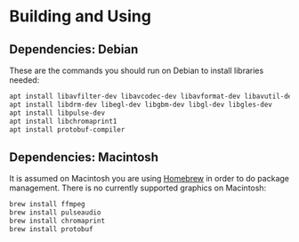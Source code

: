 # Building and Using

## Dependencies: Debian

These are the commands you should run on Debian to install libraries needed:

```bash
apt install libavfilter-dev libavcodec-dev libavformat-dev libavutil-dev libswscale-dev libswresample-dev
apt install libdrm-dev libegl-dev libgbm-dev libgl-dev libgles-dev
apt install libpulse-dev
apt install libchromaprint1
apt install protobuf-compiler
```

## Dependencies: Macintosh

It is assumed on Macintosh you are using [Homebrew](https://brew.sh/) in order to do package management.
There is no currently supported graphics on Macintosh:

```bash
brew install ffmpeg
brew install pulseaudio
brew install chromaprint
brew install protobuf
```

